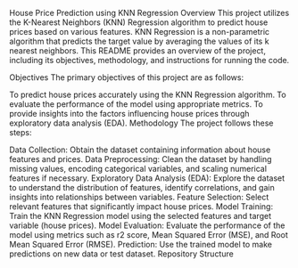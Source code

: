 House Price Prediction using KNN Regression
Overview
This project utilizes the K-Nearest Neighbors (KNN) Regression algorithm to predict house prices based on various features. KNN Regression is a non-parametric algorithm that predicts the target value by averaging the values of its k nearest neighbors. This README provides an overview of the project, including its objectives, methodology, and instructions for running the code.

Objectives
The primary objectives of this project are as follows:

To predict house prices accurately using the KNN Regression algorithm.
To evaluate the performance of the model using appropriate metrics.
To provide insights into the factors influencing house prices through exploratory data analysis (EDA).
Methodology
The project follows these steps:

Data Collection: Obtain the dataset containing information about house features and prices.
Data Preprocessing: Clean the dataset by handling missing values, encoding categorical variables, and scaling numerical features if necessary.
Exploratory Data Analysis (EDA): Explore the dataset to understand the distribution of features, identify correlations, and gain insights into relationships between variables.
Feature Selection: Select relevant features that significantly impact house prices.
Model Training: Train the KNN Regression model using the selected features and target variable (house prices).
Model Evaluation: Evaluate the performance of the model using metrics such as r2 score, Mean Squared Error (MSE), and Root Mean Squared Error (RMSE).
Prediction: Use the trained model to make predictions on new data or test dataset.
Repository Structure



